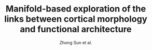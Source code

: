 ---
cat: gaia
subcat: platform
bestof: false
author: Zhong Sun et al.
title: Manifold-based exploration of the links between cortical morphology and functional architecture
year: 2019
type: inproceedings
---